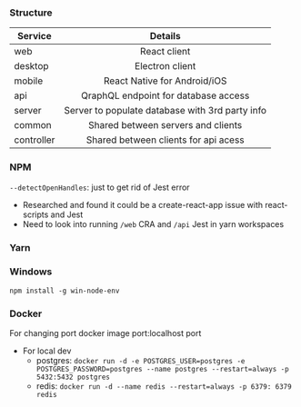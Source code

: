 ### Structure

| Service    |                     Details                     |
| ---------- | :---------------------------------------------: |
| web        |                  React client                   |
| desktop    |                 Electron client                 |
| mobile     |          React Native for Android/iOS           |
| api        |      QraphQL endpoint for database access       |
| server     | Server to populate database with 3rd party info |
| common     |       Shared between servers and clients        |
| controller |      Shared between clients for api acess       |

### NPM

`--detectOpenHandles`: just to get rid of Jest error

- Researched and found it could be a create-react-app issue with react-scripts and Jest
- Need to look into running `/web` CRA and `/api` Jest in yarn workspaces

### Yarn

### Windows

`npm install -g win-node-env`

### Docker

For changing port docker image port:localhost port

- For local dev
  - postgres: `docker run -d -e POSTGRES_USER=postgres -e POSTGRES_PASSWORD=postgres --name postgres --restart=always -p 5432:5432 postgres`
  - redis: `docker run -d --name redis --restart=always -p 6379: 6379 redis`
